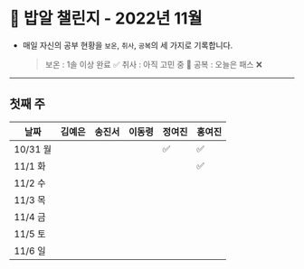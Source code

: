 # 🍚 밥알 챌린지 - 2022년 11월
- 매일 자신의 공부 현황을 `보온`, `취사`, `공복`의 세 가지로 기록합니다.
    
    > 보온 : 1솔 이상 완료 ✅
    취사 : 아직 고민 중 🤔
    공복 : 오늘은 패스 ❌
---

## 첫째 주
**날짜**|김예은|송진서|이동령|정여진|홍여진
---|---|---|---|---|---
10/31 월| | | |✅|✅
11/1 화| | | | |✅
11/2 수| | | | |
11/3 목| | | | |
11/4 금| | | | |
11/5 토| | | | |
11/6 일| | | | |

